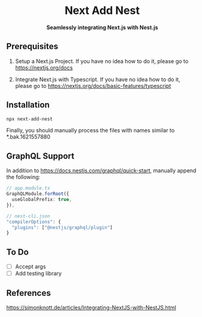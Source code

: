 <h1 align="center">Next Add Nest</h1>

<p align="center">
  <strong>Seamlessly integrating Next.js with Nest.js</strong>
</p>

## Prerequisites

1. Setup a Next.js Project. If you have no idea how to do it, please go to https://nextjs.org/docs

2. Integrate Next.js with Typescript. If you have no idea how to do it, please go to https://nextjs.org/docs/basic-features/typescript

## Installation

```sh
npx next-add-nest
```

Finally, you should manually process the files with names similar to *.bak.1621557880

## GraphQL Support

In addition to https://docs.nestjs.com/graphql/quick-start, manually append the following:

```ts
// app.module.ts
GraphQLModule.forRoot({
  useGlobalPrefix: true,
}),
```

```ts
// nest-cli.json
"compilerOptions": {
  "plugins": ["@nestjs/graphql/plugin"]
}
```

## To Do 

- [ ] Accept args
- [ ] Add testing library

## References
https://simonknott.de/articles/Integrating-NextJS-with-NestJS.html
